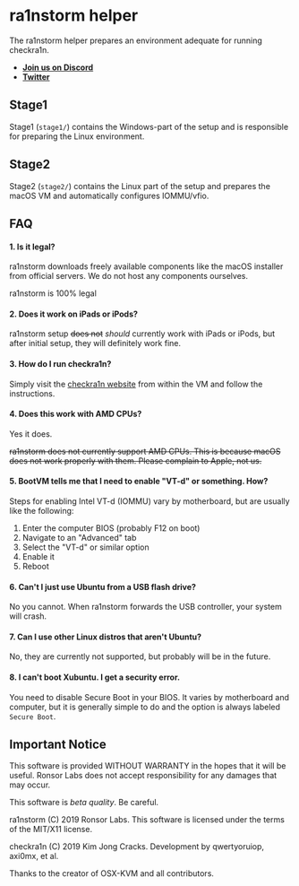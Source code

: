 # ra1nstorm helper

The ra1nstorm helper prepares an environment adequate for running checkra1n.

* **[Join us on Discord](https://discord.gg/e9W8cv8)**
* **[Twitter](https://twitter.com/realra1nstorm)**

## Stage1

Stage1 (`stage1/`) contains the Windows-part of the setup and is responsible
for preparing the Linux environment.

## Stage2

Stage2 (`stage2/`) contains the Linux part of the setup and prepares the macOS
VM and automatically configures IOMMU/vfio.

## FAQ

#### 1. Is it legal?

ra1nstorm downloads freely available components like the macOS installer from
official servers. We do not host any components ourselves.

ra1nstorm is 100% legal

#### 2. Does it work on iPads or iPods?

ra1nstorm setup ~~does not~~ *should* currently work with iPads or iPods, but after initial
setup, they will definitely work fine.

#### 3. How do I run checkra1n?

Simply visit the [checkra1n website](https://checkra.in) from within the VM
and follow the instructions.

#### 4. Does this work with AMD CPUs?

Yes it does.

~~ra1nstorm does not currently support AMD CPUs. This is because macOS does not
work properly with them. Please complain to Apple, not us.~~

#### 5. BootVM tells me that I need to enable "VT-d" or something. How?

Steps for enabling Intel VT-d (IOMMU) vary by motherboard, but are usually like the
following:

1. Enter the computer BIOS (probably F12 on boot)
2. Navigate to an "Advanced" tab
3. Select the "VT-d" or similar option
4. Enable it
5. Reboot

#### 6. Can't I just use Ubuntu from a USB flash drive?

No you cannot. When ra1nstorm forwards the USB controller, your system will crash.

#### 7. Can I use other Linux distros that aren't Ubuntu?

No, they are currently not supported, but probably will be in the future.

#### 8. I can't boot Xubuntu. I get a security error.

You need to disable Secure Boot in your BIOS. It varies by motherboard and computer,
but it is generally simple to do and the option is always labeled `Secure Boot`.

## Important Notice

This software is provided WITHOUT WARRANTY in the hopes that it will be useful.
Ronsor Labs does not accept responsibility for any damages that may occur.

This software is *beta quality*. Be careful.

ra1nstorm (C) 2019 Ronsor Labs. This software is licensed under the terms of the
MIT/X11 license.

checkra1n (C) 2019 Kim Jong Cracks. Development by qwertyoruiop, axi0mx, et al.

Thanks to the creator of OSX-KVM and all contributors.


